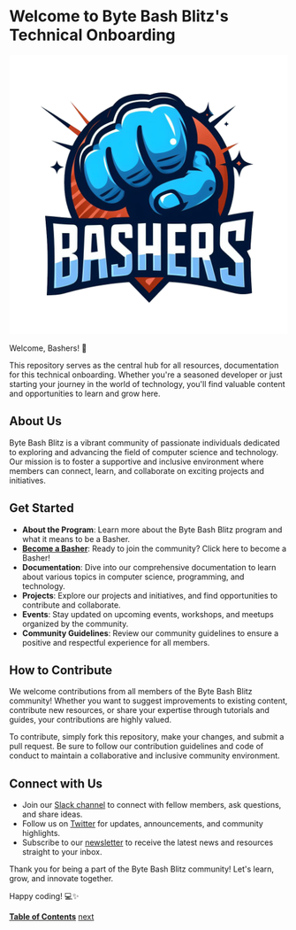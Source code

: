 # Welcome to Byte Bash Blitz's Technical Onboarding 

![Byte Bash Blitz Logo](bashers.png)

Welcome, Bashers! 🚀

This repository serves as the central hub for all resources, documentation for this technical onboarding. Whether you're a seasoned developer or just starting your journey in the world of technology, you'll find valuable content and opportunities to learn and grow here.

## About Us

Byte Bash Blitz is a vibrant community of passionate individuals dedicated to exploring and advancing the field of computer science and technology. Our mission is to foster a supportive and inclusive environment where members can connect, learn, and collaborate on exciting projects and initiatives.

## Get Started

- **About the Program**: Learn more about the Byte Bash Blitz program and what it means to be a Basher.
- [**Become a Basher**](/how-to-join): Ready to join the community? Click here to become a Basher!
- **Documentation**: Dive into our comprehensive documentation to learn about various topics in computer science, programming, and technology.
- **Projects**: Explore our projects and initiatives, and find opportunities to contribute and collaborate.
- **Events**: Stay updated on upcoming events, workshops, and meetups organized by the community.
- **Community Guidelines**: Review our community guidelines to ensure a positive and respectful experience for all members.

## How to Contribute

We welcome contributions from all members of the Byte Bash Blitz community! Whether you want to suggest improvements to existing content, contribute new resources, or share your expertise through tutorials and guides, your contributions are highly valued.

To contribute, simply fork this repository, make your changes, and submit a pull request. Be sure to follow our contribution guidelines and code of conduct to maintain a collaborative and inclusive community environment.

## Connect with Us

- Join our [Slack channel](https://bytebashblitz.slack.com) to connect with fellow members, ask questions, and share ideas.
- Follow us on [Twitter](https://twitter.com/bytebashblitz) for updates, announcements, and community highlights.
- Subscribe to our [newsletter](#) to receive the latest news and resources straight to your inbox.

Thank you for being a part of the Byte Bash Blitz community! Let's learn, grow, and innovate together.

Happy coding! 💻✨

[**Table of Contents**](#)
[next](#)

